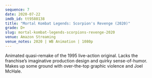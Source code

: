 ```yaml
---
sequence: 7
date: 2020-07-22
imdb_id: tt9580138
title: "Mortal Kombat Legends: Scorpion's Revenge (2020)"
grade: D+
slug: mortal-kombat-legends-scorpions-revenge-2020
venue: Amazon Streaming
venue_notes: 2020 | WB Animation | 1080p
---
```


Animated quasi-remake of the 1995 live-action original. Lacks the franchise’s imaginative production design and quirky sense-of-humor. Makes up some ground with over-the-top graphic violence and Joel McHale.
